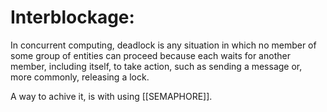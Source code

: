 # Interblockage:

In concurrent computing, deadlock is any situation in which no member of some group of entities can proceed because each waits for another member, including itself, to take action, such as sending a message or, more commonly, releasing a lock.


A way to achive it, is with using [[SEMAPHORE]].
